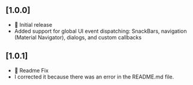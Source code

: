 ## [1.0.0]
- 🎉 Initial release
- Added support for global UI event dispatching: SnackBars, navigation (Material Navigator), dialogs, and custom callbacks

## [1.0.1]
- 📖 Readme Fix
- I corrected it because there was an error in the README.md file.
